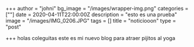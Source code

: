 +++
author = "johni"
bg_image = "/images/wrapper-img.png"
categories = [""]
date = 2020-04-11T22:00:00Z
description = "esto es una prueba"
image = "/images/IMG_0206.JPG"
tags = []
title = "noticiooon"
type = "post"

+++
holas coleguitas este es mi nuevo blog para atraer pijitos al yoga